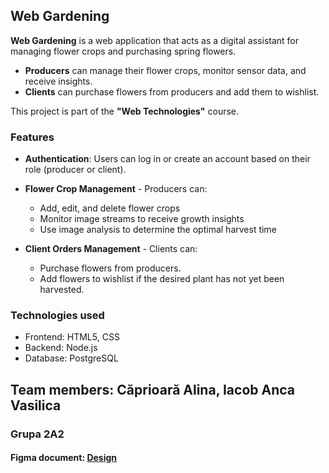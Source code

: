 
## Web Gardening

**Web Gardening** is a web application that acts as a digital assistant for managing flower crops and purchasing spring flowers.  
- **Producers** can manage their flower crops, monitor sensor data, and receive insights.  
- **Clients** can purchase flowers from producers and add them to wishlist.

This project is part of the **"Web Technologies"** course.

### Features

- **Authentication**: Users can log in or create an account based on their role (producer or client).  

- **Flower Crop Management** - Producers can:  
  - Add, edit, and delete flower crops 
  - Monitor image streams to receive growth insights  
  - Use image analysis to determine the optimal harvest time

- **Client Orders Management** - Clients can:  
  - Purchase flowers from producers.  
  - Add flowers to wishlist if the desired plant has not yet been harvested.  


### Technologies used
- Frontend: HTML5, CSS  
- Backend: Node.js  
- Database: PostgreSQL  


## Team members: Căprioară Alina, Iacob Anca Vasilica
### Grupa 2A2


#### Figma document: [Design](https://www.figma.com/file/5enax8c8jhU7uadaHf9Lkp/Untitled?type=design&node-id=0%3A1&mode=design&t=fvAxyVQJApKZBH1W-1)

